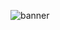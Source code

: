  
![banner](https://user-images.githubusercontent.com/65223164/176773465-83ea13b3-aabb-459b-8640-5c8ef0cf4e22.png)


 
